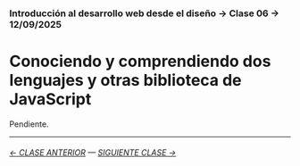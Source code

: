 ### Introducción al desarrollo web desde el diseño → Clase 06 → 12/09/2025

# Conociendo y comprendiendo dos lenguajes y otras biblioteca de JavaScript

Pendiente.

- - - - - - - -

###### [← CLASE ANTERIOR](https://github.com/profesorfaco/opr/tree/main/clase-05) — [SIGUIENTE CLASE →](https://github.com/profesorfaco/opr/tree/main/clase-07)
